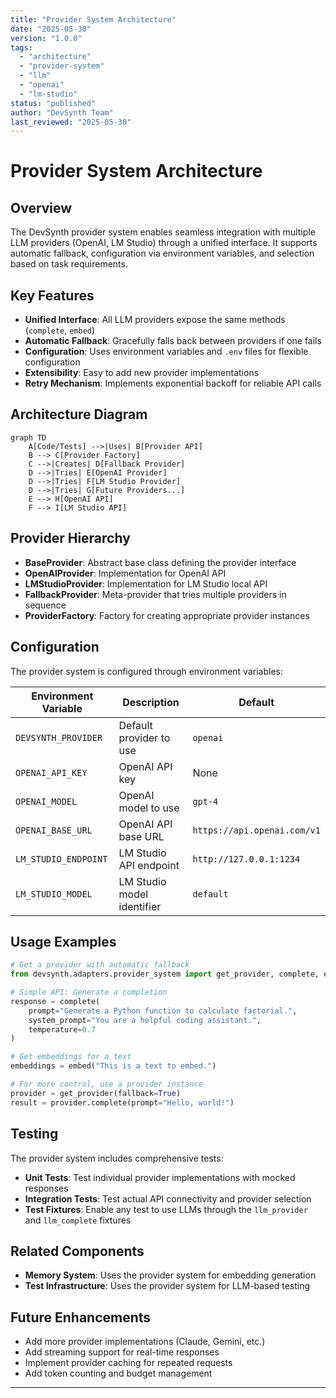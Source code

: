 ```yaml
---
title: "Provider System Architecture"
date: "2025-05-30"
version: "1.0.0"
tags:
  - "architecture"
  - "provider-system"
  - "llm"
  - "openai"
  - "lm-studio"
status: "published"
author: "DevSynth Team"
last_reviewed: "2025-05-30"
---
```


# Provider System Architecture

## Overview

The DevSynth provider system enables seamless integration with multiple LLM providers (OpenAI, LM Studio) through a unified interface. It supports automatic fallback, configuration via environment variables, and selection based on task requirements.

## Key Features

- **Unified Interface**: All LLM providers expose the same methods (`complete`, `embed`)
- **Automatic Fallback**: Gracefully falls back between providers if one fails
- **Configuration**: Uses environment variables and `.env` files for flexible configuration
- **Extensibility**: Easy to add new provider implementations
- **Retry Mechanism**: Implements exponential backoff for reliable API calls

## Architecture Diagram

```mermaid
graph TD
    A[Code/Tests] -->|Uses| B[Provider API]
    B --> C[Provider Factory]
    C -->|Creates| D[Fallback Provider]
    D -->|Tries| E[OpenAI Provider]
    D -->|Tries| F[LM Studio Provider]
    D -->|Tries| G[Future Providers...]
    E --> H[OpenAI API]
    F --> I[LM Studio API]
```

## Provider Hierarchy

- **BaseProvider**: Abstract base class defining the provider interface
- **OpenAIProvider**: Implementation for OpenAI API
- **LMStudioProvider**: Implementation for LM Studio local API
- **FallbackProvider**: Meta-provider that tries multiple providers in sequence
- **ProviderFactory**: Factory for creating appropriate provider instances

## Configuration

The provider system is configured through environment variables:

| Environment Variable | Description | Default |
|---------------------|-------------|---------|
| `DEVSYNTH_PROVIDER` | Default provider to use | `openai` |
| `OPENAI_API_KEY` | OpenAI API key | None |
| `OPENAI_MODEL` | OpenAI model to use | `gpt-4` |
| `OPENAI_BASE_URL` | OpenAI API base URL | `https://api.openai.com/v1` |
| `LM_STUDIO_ENDPOINT` | LM Studio API endpoint | `http://127.0.0.1:1234` |
| `LM_STUDIO_MODEL` | LM Studio model identifier | `default` |

## Usage Examples

```python
# Get a provider with automatic fallback
from devsynth.adapters.provider_system import get_provider, complete, embed

# Simple API: Generate a completion
response = complete(
    prompt="Generate a Python function to calculate factorial.",
    system_prompt="You are a helpful coding assistant.",
    temperature=0.7
)

# Get embeddings for a text
embeddings = embed("This is a text to embed.")

# For more control, use a provider instance
provider = get_provider(fallback=True)
result = provider.complete(prompt="Hello, world!")
```

## Testing

The provider system includes comprehensive tests:

- **Unit Tests**: Test individual provider implementations with mocked responses
- **Integration Tests**: Test actual API connectivity and provider selection
- **Test Fixtures**: Enable any test to use LLMs through the `llm_provider` and `llm_complete` fixtures

## Related Components

- **Memory System**: Uses the provider system for embedding generation
- **Test Infrastructure**: Uses the provider system for LLM-based testing

## Future Enhancements

- Add more provider implementations (Claude, Gemini, etc.)
- Add streaming support for real-time responses
- Implement provider caching for repeated requests
- Add token counting and budget management

---
